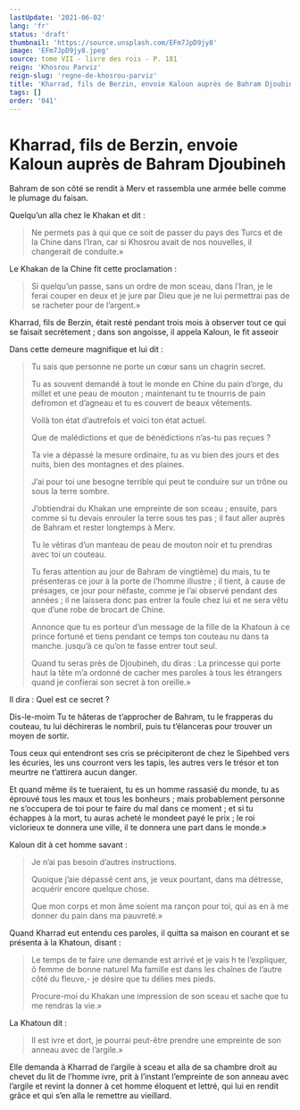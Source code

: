 ```yaml
---
lastUpdate: '2021-06-02'
lang: 'fr'
status: 'draft'
thumbnail: 'https://source.unsplash.com/EFm7JpD9jy8'
image: 'EFm7JpD9jy8.jpeg'
source: tome VII - livre des rois - P. 181
reign: 'Khosrou Parviz'
reign-slug: 'regne-de-khosrou-parviz'
title: 'Kharrad, fils de Berzin, envoie Kaloun auprès de Bahram Djoubineh | Le Livre des Rois | Shâhnâmeh'
tags: []
order: '041'
---
```


# Kharrad, fils de Berzin, envoie Kaloun auprès de Bahram Djoubineh

Bahram de son côté se rendit à Merv et rassembla une armée belle comme le plumage du faisan.

Quelqu’un alla chez le Khakan et dit :

> Ne permets pas à qui que ce soit de passer du pays des Turcs et de la Chine dans l’Iran, car si Khosrou avait de nos nouvelles, il changerait de conduite.»

Le Khakan de la Chine fit cette proclamation :

> Si quelqu’un passe, sans un ordre de mon sceau, dans l’Iran, je le ferai couper en deux et je jure par Dieu que je ne lui permettrai pas de se racheter pour de l’argent.»

Kharrad, fils de Berzin, était resté pendant trois mois à observer tout ce qui se faisait secrètement ; dans son angoisse, il appela Kaloun, le fit asseoir

Dans cette demeure magnifique et lui dit :

> Tu sais que personne ne porte un cœur sans un chagrin secret.
>
> Tu as souvent demandé à tout le monde en Chine du pain d’orge, du millet et une peau de mouton ; maintenant tu te tnourris de pain defromon et d’agneau et tu es couvert de beaux vêtements.
>
> Voilà ton état d’autrefois et voici ton état actuel.
>
> Que de malédictions et que de bénédictions n’as-tu pas reçues ?
>
> Ta vie a dépassé la mesure ordinaire, tu as vu bien des jours et des nuits, bien des montagnes et des plaines.
>
> J’ai pour toi une besogne terrible qui peut te conduire sur un trône ou sous la terre sombre.
>
> J’obtiendrai du Khakan une empreinte de son sceau ; ensuite, pars comme si tu devais enrouler la terre sous tes pas ; il faut aller auprès de Bahram et rester longtemps à Merv.
>
> Tu le vêtiras d’un manteau de peau de mouton noir et tu prendras avec toi un couteau.
>
> Tu feras attention au jour de Bahram de vingtième) du mais, tu te présenteras ce jour à la porte de l’homme illustre ; il tient, à cause de présages, ce jour pour néfaste, comme je l’ai observé pendant des années ; il ne laissera donc pas entrer la foule chez lui et ne sera vêtu que d’une robe de brocart de Chine.
>
> Annonce que tu es porteur d’un message de la fille de la Khatoun à ce prince fortuné et tiens pendant ce temps ton couteau nu dans ta manche. jusqu’à ce qu’on te fasse entrer tout seul.
>
> Quand tu seras près de Djoubineh, du diras : La princesse qui porte haut la tête m’a ordonné de cacher mes paroles à tous les étrangers quand je confierai son secret à ton oreille.»

Il dira : Quel est ce secret ?

Dis-le-moim Tu te hâteras de t’approcher de Bahram, tu le frapperas du couteau, tu lui déchireras le nombril, puis tu t’élanceras pour trouver un moyen de sortir.

Tous ceux qui entendront ses cris se précipiteront de chez le Sipehbed vers les écuries, les uns courront vers les tapis, les autres vers le trésor et ton meurtre ne t’attirera aucun danger.

Et quand même ils te tueraient, tu es un homme rassasié du monde, tu as éprouvé tous les maux et tous les bonheurs ; mais probablement personne ne s’occupera de toi pour te faire du mal dans ce moment ; et si tu échappes à la mort, tu auras acheté le mondeet payé le prix ; le roi viclorieux te donnera une ville, il te donnera une part dans le monde.»

Kaloun dit à cet homme savant :

> Je n’ai pas besoin d’autres instructions.
>
> Quoique j’aie dépassé cent ans, je veux pourtant, dans ma détresse, acquérir encore quelque chose.
>
> Que mon corps et mon âme soient ma rançon pour toi, qui as en à me donner du pain dans ma pauvreté.»

Quand Kharrad eut entendu ces paroles, il quitta sa maison en courant et se présenta à la Khatoun, disant :

> Le temps de te faire une demande est arrivé et je vais h
te l’expliquer, ô femme de bonne naturel Ma famille est dans les chaînes de l’autre côté du fleuve,-
je désire que tu délies mes pieds.
>
> Procure-moi du Khakan une impression de son sceau et sache que tu me rendras la vie.»

La Khatoun dit :

> Il est ivre et dort, je pourrai peut-être prendre une empreinte de son anneau avec de l’argile.»

Elle demanda à Kharrad de l’argile à sceau et alla de sa chambre droit au chevet du lit de l’homme ivre, prit à l’instant l’empreinte de son anneau avec l’argile et revint la donner à cet homme éloquent et lettré, qui lui en rendit grâce et qui s’en alla le remettre au vieillard.
